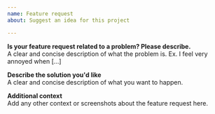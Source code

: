 ```yaml
---
name: Feature request
about: Suggest an idea for this project

---
```


**Is your feature request related to a problem? Please describe.**  
A clear and concise description of what the problem is. Ex. I feel very annoyed when [...]

**Describe the solution you'd like**  
A clear and concise description of what you want to happen.

**Additional context**  
Add any other context or screenshots about the feature request here.
